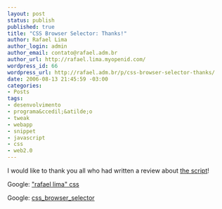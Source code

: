 ```yaml
--- 
layout: post
status: publish
published: true
title: "CSS Browser Selector: Thanks!"
author: Rafael Lima
author_login: admin
author_email: contato@rafael.adm.br
author_url: http://rafael.lima.myopenid.com/
wordpress_id: 66
wordpress_url: http://rafael.adm.br/p/css-browser-selector-thanks/
date: 2006-08-13 21:45:59 -03:00
categories: 
- Posts
tags: 
- desenvolvimento
- programa&ccedil;&atilde;o
- tweak
- webapp
- snippet
- javascript
- css
- web2.0
---
```

I would like to thank you all who had written a review about <a href="http://rafael.adm.br/css_browser_selector">the script</a>!

Google: <a href="http://www.google.com/search?hs=t0P&hl=en&lr=&client=firefox-a&rls=org.mozilla%3Aen-US%3Aofficial&q=%22rafael+lima%22+css&btnG=Search">"rafael lima" css</a>

Google: <a href="http://www.google.com/search?hs=ugk&hl=en&lr=&client=firefox-a&rls=org.mozilla%3Aen-US%3Aofficial&q=css_browser_selector&btnG=Search">css_browser_selector</a>
